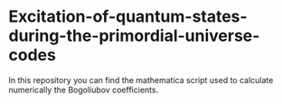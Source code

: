# Excitation-of-quantum-states-during-the-primordial-universe-codes
In this repository you can find the mathematica script used to calculate numerically the Bogoliubov coefficients.
